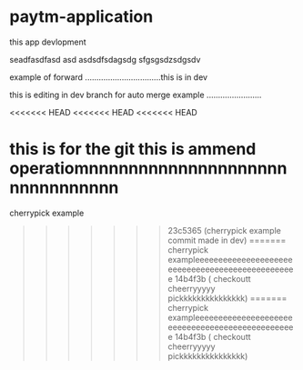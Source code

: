 # paytm-application
this app devlopment

seadfasdfasd asd asdsdfsdagsdg sfgsgsdzsdgsdv


example of forward .................................this is in dev

this is editing in dev branch for auto merge example ........................

<<<<<<< HEAD
<<<<<<< HEAD
<<<<<<< HEAD


this is for the git
this is ammend operatiomnnnnnnnnnnnnnnnnnnnnnnnnnnnnnnn
=======
cherrypick example
>>>>>>> 23c5365 (cherrypick example commit made in dev)
=======
cherrypick exampleeeeeeeeeeeeeeeeeeeeeeeeeeeeeeeeeeeeeeeeeeeeeeeee
>>>>>>> 14b4f3b ( checkoutt cheerryyyyy pickkkkkkkkkkkkkkk)
=======
cherrypick exampleeeeeeeeeeeeeeeeeeeeeeeeeeeeeeeeeeeeeeeeeeeeeeeee
>>>>>>> 14b4f3b ( checkoutt cheerryyyyy pickkkkkkkkkkkkkkk)
